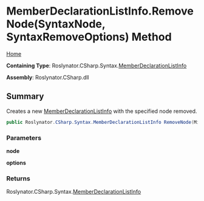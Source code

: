 # MemberDeclarationListInfo\.RemoveNode\(SyntaxNode, SyntaxRemoveOptions\) Method

[Home](../../../../../README.md)

**Containing Type**: Roslynator\.CSharp\.Syntax\.[MemberDeclarationListInfo](../README.md)

**Assembly**: Roslynator\.CSharp\.dll

## Summary

Creates a new [MemberDeclarationListInfo](../README.md) with the specified node removed\.

```csharp
public Roslynator.CSharp.Syntax.MemberDeclarationListInfo RemoveNode(Microsoft.CodeAnalysis.SyntaxNode node, Microsoft.CodeAnalysis.SyntaxRemoveOptions options)
```

### Parameters

**node**

**options**

### Returns

Roslynator\.CSharp\.Syntax\.[MemberDeclarationListInfo](../README.md)

